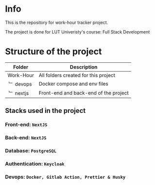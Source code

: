 # Info

This is the repository for work-hour tracker project.

The project is done for LUT Univeristy's course: Full Stack Development

# Structure of the project

| **Folder**            | **Description**                       |
| --------------------- | ------------------------------------- |
| Work-Hour             | All folders created for this project  |
| &nbsp;&#65090; devops | Docker compose and env files          |
| &nbsp;&#65090; nextjs | Front-end and back-end of the project |

## Stacks used in the project

### Front-end: `NextJS`

### Back-end: `NextJS`

### Database: `PostgreSQL`

### Authentication: `Keycloak`

### Devops: `Docker, Gitlab Action, Prettier & Husky`
